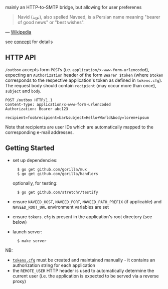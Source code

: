 mainly an HTTP-to-SMTP bridge, but allowing for user preferenes

> Navid (نوید), also spelled Naveed, is a Persian name meaning "bearer of good
> news" or "best wishes".

— [Wikipedia](http://en.wikipedia.org/wiki/Navid)

see [concept](https://github.com/innoq/naveed/wiki/concept) for details


HTTP API
--------

`/outbox` accepts form `POST`s (i.e. `application/x-www-form-urlencoded`),
expecting an `Authorization` header of the form `Bearer $token` (where `$token`
corresponds to the respective application's token as defined in `tokens.cfg`).
The request body should contain `recipient` (may occur more than once),
`subject` and `body`.

    POST /outbox HTTP/1.1
    Content-Type: application/x-www-form-urlencoded
    Authorization: Bearer abc123

    recipient=foo&recipient=bar&subject=Hello+World&body=lorem+ipsum

Note that recipients are user IDs which are automatically mapped to the
corresponding e-mail addresses.


Getting Started
---------------

* set up dependencies:

        $ go get github.com/gorilla/mux
        $ go get github.com/gorilla/handlers

  optionally, for testing:

        $ go get github.com/stretchr/testify

* ensure `NAVEED_HOST`, `NAVEED_PORT`, `NAVEED_PATH_PREFIX` (if applicable) and
  `NAVEED_ROOT_URL` environment variables are set
* ensure `tokens.cfg` is present in the application's root directory (see below)
* launch server:

        $ make server

NB:

* [`tokens.cfg`](test/fixtures/tokens.cfg) must be created and maintained
  manually - it contains an authorization string for each application
* the `REMOTE_USER` HTTP header is used to automatically determine the current
  user (i.e. the application is expected to be served via a reverse proxy)
